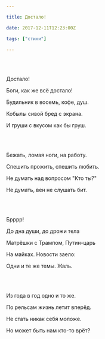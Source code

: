 ```yaml
---

title: Достало! 

date: 2017-12-11T12:23:00Z

tags: ["стихи"]

---
```


<br/><br/>

Достало!

Боги, как же всё достало!

Будильник в восемь, кофе, душ.

Кобылы сивой бред с экрана.

И груши с вкусом как бы груш.

<br/><br/>

Бежать, ломая ноги, на работу.

Спешить прожить, спешить любить.

Не думать над вопросом "Кто ты?"

Не думать, вен не слушать бит.

<br/><br/>

Брррр!

До дна души, до дрожи тела

Матрёшки с Трампом, Путин-царь

На майках. Новости заело:

Одни и те же темы. Жаль.

<br/><br/>

Из года в год одно и то же.

По рельсам жизнь летит вперёд.

Не стать никак себя моложе.

Но может быть нам кто-то врёт?